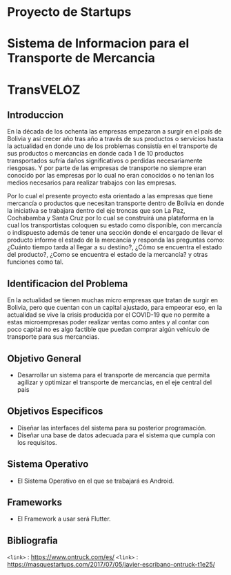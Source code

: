 # Proyecto de Startups

# Sistema de Informacion para el Transporte de Mercancia

# TransVELOZ

## Introduccion

En la década de los ochenta las empresas empezaron a surgir en el país de Bolivia y así crecer año tras año a través de sus productos o servicios hasta la actualidad en donde uno de los problemas consistía en el transporte de sus productos o mercancías en donde cada 1 de 10 productos transportados sufría daños significativos o perdidas necesariamente riesgosas. Y por parte de las empresas de transporte no siempre eran conocido por las empresas por lo cual no eran conocidos o no tenían los medios necesarios para realizar trabajos con las empresas. 

Por lo cual el presente proyecto esta orientado a las empresas que tiene mercancía o productos que necesitan transporte dentro de Bolivia en donde la iniciativa se trabajara dentro del eje troncas que son La Paz, Cochabamba y Santa Cruz por lo cual se construirá una plataforma en la cual los transportistas coloquen su estado como disponible, con mercancía o indispuesto además de tener una sección donde el encargado de llevar el producto informe el estado de la mercancía y responda las preguntas como: ¿Cuánto tiempo tarda al llegar a su destino?, ¿Cómo se encuentra el estado del producto?, ¿Como se encuentra el estado de la mercancía? y otras funciones como tal.

## Identificacion del Problema
En la actualidad se tienen muchas micro empresas que tratan de surgir en Bolivia, pero que cuentan con un capital ajustado, para empeorar eso, en la actualidad se vive la crisis producida por el COVID-19 que no permite a estas microempresas poder realizar ventas como antes y al contar con poco capital no es algo factible que puedan comprar algún vehículo de transporte para sus mercancias.

## Objetivo General
 * Desarrollar un sistema para el transporte de mercancia que permita agilizar y optimizar el transporte de mercancias, en el eje central del pais 

## Objetivos Especificos
 * Diseñar las interfaces del sistema para su posterior programación.
 * Diseñar una base de datos adecuada para el sistema que cumpla con los requisitos.

## Sistema Operativo

 * El Sistema Operativo en el que se trabajará es Android.

## Frameworks

 * El Framework a usar será Flutter.

## Bibliografia

`<link>` : https://www.ontruck.com/es/
`<link>` : https://masquestartups.com/2017/07/05/javier-escribano-ontruck-t1e25/

 
